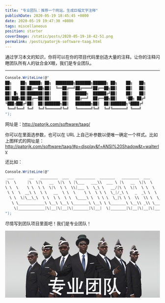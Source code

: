 ```yaml
---
title: "专业团队：推荐一个网站，生成巨幅文字注释"
publishDate: 2020-05-19 18:45:45 +0800
date: 2020-05-19 19:47:30 +0800
tags: miscellaneous
position: starter
coverImage: /static/posts/2020-05-19-18-42-51.png
permalink: /posts/patorjk-software-taag.html
---
```


通过学习本文的知识，你将可以在你的项目代码里创造大量的注释。让你的注释闪瞎团队所有人的钛合金X眼，我们是专业团队。

---

```csharp
Console.WriteLine(@"
██╗    ██╗ █████╗ ██╗  ████████╗███████╗██████╗ ██╗    ██╗   ██╗
██║    ██║██╔══██╗██║  ╚══██╔══╝██╔════╝██╔══██╗██║    ██║   ██║
██║ █╗ ██║███████║██║     ██║   █████╗  ██████╔╝██║    ██║   ██║
██║███╗██║██╔══██║██║     ██║   ██╔══╝  ██╔══██╗██║    ╚██╗ ██╔╝
╚███╔███╔╝██║  ██║███████╗██║   ███████╗██║  ██║███████╗╚████╔╝ 
 ╚══╝╚══╝ ╚═╝  ╚═╝╚══════╝╚═╝   ╚══════╝╚═╝  ╚═╝╚══════╝ ╚═══╝  
");
```

网址是：<http://patorjk.com/software/taag/>

你可以在里面选参数，也可以在 URL 上自己补参数以便唯一确定一个样式。比如上图样式的网址是：<http://patorjk.com/software/taag/#p=display&f=ANSI%20Shadow&t=walterlv>

还比如：

```csharp
Console.WriteLine(@"
 ___       __   ________  ___   _________  _______   ________  ___       ___      ___ 
|\  \     |\  \|\   __  \|\  \ |\___   ___\\  ___ \ |\   __  \|\  \     |\  \    /  /|
\ \  \    \ \  \ \  \|\  \ \  \\|___ \  \_\ \   __/|\ \  \|\  \ \  \    \ \  \  /  / /
 \ \  \  __\ \  \ \   __  \ \  \    \ \  \ \ \  \_|/_\ \   _  _\ \  \    \ \  \/  / / 
  \ \  \|\__\_\  \ \  \ \  \ \  \____\ \  \ \ \  \_|\ \ \  \\  \\ \  \____\ \    / /  
   \ \____________\ \__\ \__\ \_______\ \__\ \ \_______\ \__\\ _\\ \_______\ \__/ /   
    \|____________|\|__|\|__|\|_______|\|__|  \|_______|\|__|\|__|\|_______|\|__|/    
");
```

尽情写到团队项目里面吧！我们是专业团队！

![专业团队](/static/posts/2020-05-19-18-42-51.png)


